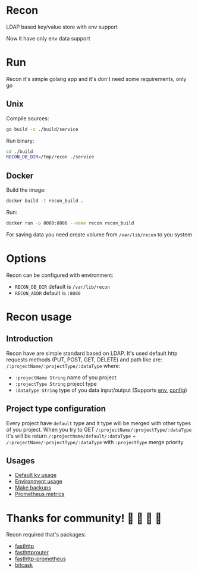 # Recon
LDAP based key/value store with env support

Now it have only env data support

# Run
Recon it's simple golang app and it's don't need some requirements, only go

## Unix
Compile sources:
```bash
go build -o ./build/service
```
Run binary:
```bash
cd ./build
RECON_DB_DIR=/tmp/recon ./service
```

## Docker
Build the image:
```bash
docker build -t recon_build . 
```
Run:
```bash
docker run -p 8080:8080 --name recon recon_build
```

For saving data you need create volume from ```/var/lib/recon``` to you system
# Options

Recon can be configured with environment:
* `RECON_DB_DIR` default is `/var/lib/recon`
* `RECON_ADDR` default is `:8080`

# Recon usage

## Introduction 
Recon have are simple standard based on LDAP. 
It's used default http requests methods (PUT, POST, GET, DELETE) and path like are:
`/:projectName/:projectType/:dataType`  where:
* `:projectName String` name of you project
* `:projectType String` project type 
* `:dataType String` type of you data input/output (Supports [env](./docs/ENV.md), [config](./docs/CONFIG.md))

## Project type configuration
Every project have `default` type and it type will be merged with other types of you project.
When you try to GET `/:projectName/:projectType/:dataType` it's will be return `/:projectName/default/:dataType` + `/:projectName/:projectType/:dataType`
with `:projectType` merge priority

## Usages
* [Default kv usage](./docs/CONFIG.md)
* [Environment usage](./docs/ENV.md)
* [Make backups](./docs/BACKUPS.md)
* [Prometheus metrics](./docs/PROMETHEUS.md)

# Thanks for community! 🎉 🎉 🎉 🎉
Recon required that's packages:
* [fasthttp](https://github.com/valyala/fasthttp)
* [fasthttprouter](https://github.com/buaazp/fasthttprouter)
* [fasthttp-prometheus](https://github.com/flf2ko/fasthttp-prometheus)
* [bitcask](https://github.com/prologic/bitcask)
